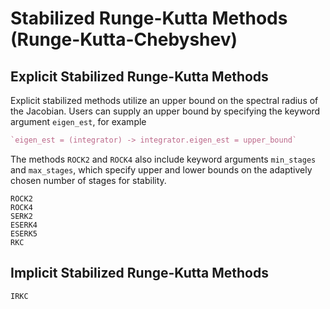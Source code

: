 # Stabilized Runge-Kutta Methods (Runge-Kutta-Chebyshev)

## Explicit Stabilized Runge-Kutta Methods

Explicit stabilized methods utilize an upper bound on the spectral radius of the Jacobian. 
Users can supply an upper bound by specifying the keyword argument `eigen_est`, for example
```julia
`eigen_est = (integrator) -> integrator.eigen_est = upper_bound`
```
The methods `ROCK2` and `ROCK4` also include keyword arguments `min_stages` and `max_stages`, 
which specify upper and lower bounds on the adaptively chosen number of stages for stability. 

```@docs
ROCK2
ROCK4
SERK2
ESERK4
ESERK5
RKC
```

## Implicit Stabilized Runge-Kutta Methods

```@docs
IRKC
```